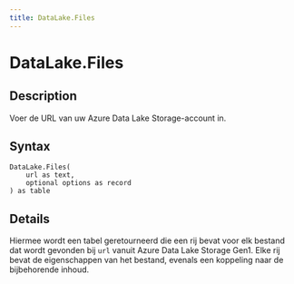 ```yaml
---
title: DataLake.Files
---
```


# DataLake.Files


## Description

Voer de URL van uw Azure Data Lake Storage-account in.


## Syntax

```powerquery
DataLake.Files(
    url as text,
    optional options as record
) as table
```


## Details

Hiermee wordt een tabel geretourneerd die een rij bevat voor elk bestand dat wordt gevonden bij <code>url</code> vanuit Azure Data Lake Storage Gen1. Elke rij bevat de eigenschappen van het bestand, evenals een koppeling naar de bijbehorende inhoud.


